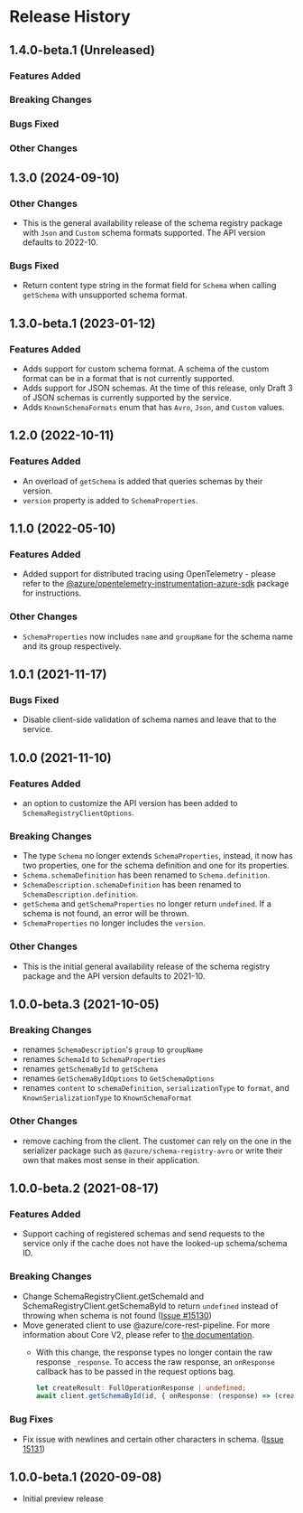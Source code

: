 # Release History

## 1.4.0-beta.1 (Unreleased)

### Features Added

### Breaking Changes

### Bugs Fixed

### Other Changes

## 1.3.0 (2024-09-10)

### Other Changes

- This is the general availability release of the schema registry package with `Json` and `Custom` schema formats supported. The API version defaults to 2022-10.

### Bugs Fixed

- Return content type string in the format field for `Schema` when calling `getSchema` with unsupported schema format.

## 1.3.0-beta.1 (2023-01-12)

### Features Added

- Adds support for custom schema format. A schema of the custom format can be in a format that is not currently supported.
- Adds support for JSON schemas. At the time of this release, only Draft 3 of JSON schemas is currently supported by the service.
- Adds `KnownSchemaFormats` enum that has `Avro`, `Json`, and `Custom` values.

## 1.2.0 (2022-10-11)

### Features Added

- An overload of `getSchema` is added that queries schemas by their version.
- `version` property is added to `SchemaProperties`.

## 1.1.0 (2022-05-10)

### Features Added

- Added support for distributed tracing using OpenTelemetry - please refer to the [@azure/opentelemetry-instrumentation-azure-sdk](https://www.npmjs.com/package/@azure/opentelemetry-instrumentation-azure-sdk) package for instructions.

### Other Changes

- `SchemaProperties` now includes `name` and `groupName` for the schema name and its group respectively.

## 1.0.1 (2021-11-17)

### Bugs Fixed

- Disable client-side validation of schema names and leave that to the service.

## 1.0.0 (2021-11-10)

### Features Added

- an option to customize the API version has been added to `SchemaRegistryClientOptions`. 

### Breaking Changes

- The type `Schema` no longer extends `SchemaProperties`, instead, it now has two properties, one for the schema definition and one for its properties.
- `Schema.schemaDefinition` has been renamed to `Schema.definition`.
- `SchemaDescription.schemaDefinition` has been renamed to `SchemaDescription.definition`.
- `getSchema` and `getSchemaProperties` no longer return `undefined`. If a schema is not found, an error will be thrown.
- `SchemaProperties` no longer includes the `version`.

### Other Changes

- This is the initial general availability release of the schema registry package and the API version defaults to 2021-10.

## 1.0.0-beta.3 (2021-10-05)

### Breaking Changes

- renames `SchemaDescription`'s `group` to `groupName`
- renames `SchemaId` to `SchemaProperties`
- renames `getSchemaById` to `getSchema`
- renames `GetSchemaByIdOptions` to `GetSchemaOptions`
- renames `content` to `schemaDefinition`, `serializationType` to `format`, and `KnownSerializationType` to `KnownSchemaFormat`

### Other Changes

- remove caching from the client. The customer can rely on the one in the serializer package such as `@azure/schema-registry-avro` or write their own that makes most sense in their application.

## 1.0.0-beta.2 (2021-08-17)

### Features Added

- Support caching of registered schemas and send requests to the service only if the cache does not have the looked-up schema/schema ID.

### Breaking Changes

- Change SchemaRegistryClient.getSchemaId and SchemaRegistryClient.getSchemaById to return `undefined` instead of throwing when schema is not found ([Issue #15130](https://github.com/Azure/azure-sdk-for-js/issues/15130))
- Move generated client to use @azure/core-rest-pipeline. For more information about Core V2, please refer to [the documentation](https://github.com/Azure/azure-sdk-for-js/tree/main/sdk/core#core-v1-and-core-v2). 
  - With this change, the response types no longer contain the raw response `_response`. To access the raw response, an `onResponse` callback has to be passed in the request options bag.

    ```typescript
    let createResult: FullOperationResponse | undefined;
    await client.getSchemaById(id, { onResponse: (response) => (createResult = response) });
    ```

### Bug Fixes

- Fix issue with newlines and certain other characters in schema. ([Issue 15131](https://github.com/Azure/azure-sdk-for-js/issues/15131))

## 1.0.0-beta.1 (2020-09-08)

- Initial preview release
